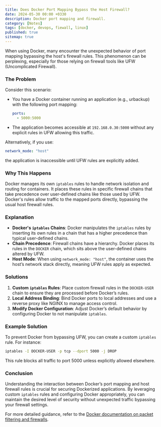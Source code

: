 ```yaml
---
title: Does Docker Port Mapping Bypass the Host Firewall?	
date: 2024-05-30 00:00 +0330
description: Docker port mapping and firewall.
category: [Notes]
tags: [docker, devops, fiewall, linux]
published: true
sitemap: true
---
```


When using Docker, many encounter the unexpected behavior of port mapping bypassing the host's firewall rules. This phenomenon can be perplexing, especially for those relying on firewall tools like UFW (Uncomplicated Firewall).

### The Problem
Consider this scenario:
- You have a Docker container running an application (e.g., urbackup) with the following port mapping:

  ```yaml
  ports:
    - 5000:5000
  ```
- The application becomes accessible at `192.168.0.30:5000` without any explicit rules in UFW allowing this traffic.

Alternatively, if you use:

  ```yaml
  network_mode: "host"
  ```
the application is inaccessible until UFW rules are explicitly added.

### Why This Happens
Docker manages its own `iptables` rules to handle network isolation and routing for containers. It places these rules in specific firewall chains that take precedence over user-defined chains like those used by UFW. Docker's rules allow traffic to the mapped ports directly, bypassing the usual host firewall rules.

### Explanation
- **Docker's `iptables` Chains**: Docker manipulates the `iptables` rules by inserting its own rules in a chain that has a higher precedence than typical user-defined chains.
- **Chain Precedence**: Firewall chains have a hierarchy. Docker places its rules in the `DOCKER` chain, which sits above the user-defined chains altered by UFW.
- **Host Mode**: When using `network_mode: "host"`, the container uses the host’s network stack directly, meaning UFW rules apply as expected.

### Solutions
1. **Custom `iptables` Rules**: Place custom firewall rules in the `DOCKER-USER` chain to ensure they are processed before Docker’s rules.
2. **Local Address Binding**: Bind Docker ports to local addresses and use a reverse proxy like NGINX to manage access control.
3. **Modify Docker Configuration**: Adjust Docker’s default behavior by configuring Docker to not manipulate `iptables`.

### Example Solution
To prevent Docker from bypassing UFW, you can create a custom `iptables` rule. For instance:
```sh
iptables -I DOCKER-USER -p tcp --dport 5000 -j DROP
```
This rule blocks all traffic to port 5000 unless explicitly allowed elsewhere.

### Conclusion
Understanding the interaction between Docker’s port mapping and host firewall rules is crucial for securing Dockerized applications. By leveraging custom `iptables` rules and configuring Docker appropriately, you can maintain the desired level of security without unexpected traffic bypassing your firewall settings.

For more detailed guidance, refer to the [Docker documentation on packet filtering and firewalls](https://docs.docker.com/network/packet-filtering-firewalls/).
